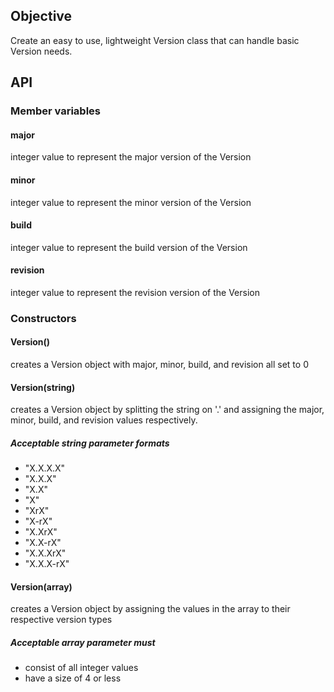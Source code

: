 ## Objective
Create an easy to use, lightweight Version class that can handle basic Version needs.

## API
### Member variables
#### major
integer value to represent the major version of the Version
#### minor
integer value to represent the minor version of the Version
#### build
integer value to represent the build version of the Version
#### revision
integer value to represent the revision version of the Version
### Constructors
#### Version()
creates a Version object with major, minor, build, and revision all set to 0
#### Version(string)
creates a Version object by splitting the string on '.' and assigning the
major, minor, build, and revision values respectively.
#####   Acceptable string parameter formats
- "X.X.X.X"
- "X.X.X"
- "X.X"
- "X"
- "XrX"
- "X-rX"
- "X.XrX"
- "X.X-rX"
- "X.X.XrX"
- "X.X.X-rX"
#### Version(array)
creates a Version object by assigning the values in the array to their
respective version types
#####   Acceptable array parameter must
- consist of all integer values
- have a size of 4 or less
